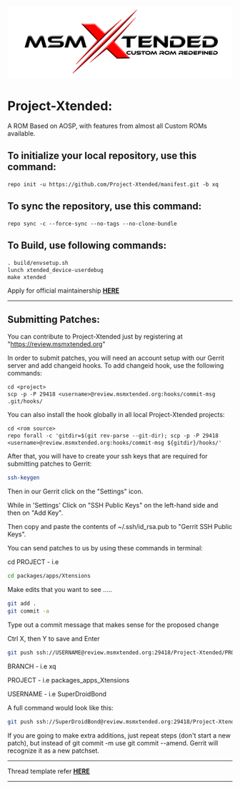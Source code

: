 ![Project MSM-XTENDED](https://raw.githubusercontent.com/Project-Xtended/docs/master/template_Head.png)
-------------------------------------------------------------------------------------------------------

Project-Xtended:
====================
A ROM Based on AOSP, with features from almost all Custom ROMs available.


To initialize your local repository, use this command:
-----------------------------------------------------

    repo init -u https://github.com/Project-Xtended/manifest.git -b xq

To sync the repository, use this command:
-----------------------------------------

    repo sync -c --force-sync --no-tags --no-clone-bundle 

To Build, use following commands:
---------------------------------
    
    . build/envsetup.sh
    lunch xtended_device-userdebug
    make xtended

Apply for official maintainership [**HERE**](https://forms.gle/D9WPbBcbeVFiBMJb7)

--------------------------------------------------------------------------------------------------------
## Submitting Patches: ##

You can contribute to Project-Xtended just by registering at "https://review.msmxtended.org"

In order to submit patches, you will need an account setup with our Gerrit server and add changeid hooks.
To add changeid hook, use the following commands:

    cd <project>
    scp -p -P 29418 <username>@review.msmxtended.org:hooks/commit-msg .git/hooks/

You can also install the hook globally in all local Project-Xtended projects:

    cd <rom source>
    repo forall -c 'gitdir=$(git rev-parse --git-dir); scp -p -P 29418 <username>@review.msmxtended.org:hooks/commit-msg ${gitdir}/hooks/'

After that, you will have to create your ssh keys that are required for submitting patches to Gerrit:

```bash
ssh-keygen
```

Then in our Gerrit click on the "Settings" icon.

While in 'Settings' Click on "SSH Public Keys" on the left-hand side and then on "Add Key".

Then copy and paste the contents of ~/.ssh/id_rsa.pub to "Gerrit SSH Public Keys".

You can send patches to us by using these commands in terminal:

cd PROJECT - i.e
```bash
cd packages/apps/Xtensions
```
Make edits that you want to see .....
```bash
git add .
git commit -a
```
Type out a commit message that makes sense for the proposed change

Ctrl X, then Y to save and Enter

```bash
git push ssh://USERNAME@review.msmxtended.org:29418/Project-Xtended/PROJECT HEAD:refs/for/BRANCH
```
BRANCH - i.e xq

PROJECT - i.e packages_apps_Xtensions

USERNAME - i.e SuperDroidBond

A full command would look like this:

```bash
git push ssh://SuperDroidBond@review.msmxtended.org:29418/Project-Xtended/packages_apps_Xtensions HEAD:refs/for/xq
```

If you are going to make extra additions, just repeat steps (don't start a new patch), but instead of git commit -m
use git commit --amend. Gerrit will recognize it as a new patchset.

---------------------------------------------------------------------------------------------------------

Thread template refer [**HERE**](https://github.com/Project-Xtended/docs/blob/master/Thread_template.txt)

---------------------------------------------------------------------------------------------------------